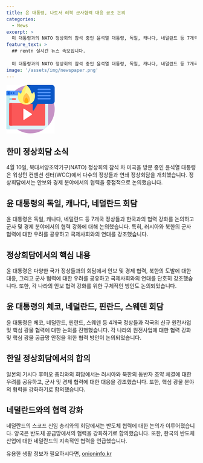 ```yaml
---
title: 윤 대통령, 나토서 러북 군사협력 대응 공조 논의
categories:
  - News
excerpt: >
  미 대통령과의 NATO 정상회의 참석 중인 윤석열 대통령, 독일, 캐나다, 네덜란드 등 7개국 정상들과 연쇄 회담. 안보 분야에서는 러북의 군사 협력 대응, 경제 분야에서는 원전건설 수주와 반도체·핵심 광물 협력 논의. 윤 대통령, 독일과의 협력 및 안보 협력 강화 희망, 러북 협력 우려 표명. 총리들과의 회담에서는 안보 협력을 강화하기로 합의, 체코, 네덜란드, 핀란드로부터 원전사업 협력 강화에 대한 논의. 외에도 핵심광물 공급망 협력, 반도체 협력 등에 대한 협의도 진행.
feature_text: >
  ## rentn 실시간 뉴스 속보입니다.

  미 대통령과의 NATO 정상회의 참석 중인 윤석열 대통령, 독일, 캐나다, 네덜란드 등 7개국 정상들과 연쇄 회담. 안보 분야에서는 러북의 군사 협력 대응, 경제 분야에서는 원전건설 수주와 반도체·핵심 광물 협력 논의. 윤 대통령, 독일과의 협력 및 안보 협력 강화 희망, 러북 협력 우려 표명. 총리들과의 회담에서는 안보 협력을 강화하기로 합의, 체코, 네덜란드, 핀란드로부터 원전사업 협력 강화에 대한 논의. 외에도 핵심광물 공급망 협력, 반도체 협력 등에 대한 협의도 진행.
image: '/assets/img/newspaper.png'
---
```


<p><img src="/assets/img/news.png" alt="rentncar 속보" /></p>

<h2 data-ke-size="size26">한미 정상회담 소식</h2>

<p data-ke-size="size16">4월 10일, 북대서양조약기구(NATO) 정상회의 참석 차 미국을 방문 중인 윤석열 대통령은 워싱턴 컨벤션 센터(WCC)에서 다수의 정상들과 연쇄 정상회담을 개최했습니다. 정상회담에서는 안보와 경제 분야에서의 협력을 중점적으로 논의했습니다.</p>

<h2 data-ke-size="size24">윤 대통령의 독일, 캐나다, 네덜란드 회담</h2>

<p data-ke-size="size16">윤 대통령은 독일, 캐나다, 네덜란드 등 7개국 정상들과 한국과의 협력 강화를 논의하고 군사 및 경제 분야에서의 협력 강화에 대해 논의했습니다. 특히, 러시아와 북한의 군사 협력에 대한 우려를 공유하고 국제사회와의 연대를 강조했습니다.</p>

<h2 data-ke-size="size24">정상회담에서의 핵심 내용</h2>

<p data-ke-size="size16">윤 대통령은 다양한 국가 정상들과의 회담에서 안보 및 경제 협력, 북한의 도발에 대한 대응, 그리고 군사 협력에 대한 우려를 공유하고 국제사회와의 연대를 단호히 강조했습니다. 또한, 각 나라의 안보 협력 강화를 위한 구체적인 방안도 논의되었습니다.</p>

<h2 data-ke-size="size24">윤 대통령의 체코, 네덜란드, 핀란드, 스웨덴 회담</h2>

<p data-ke-size="size16">윤 대통령은 체코, 네덜란드, 핀란드, 스웨덴 등 4개국 정상들과 각국의 신규 원전사업 및 핵심 광물 협력에 대한 논의를 진행했습니다. 각 나라의 원전사업에 대한 협력 강화 및 핵심 광물 공급망 안정을 위한 협력 방안이 논의되었습니다.</p>

<h2 data-ke-size="size24">한일 정상회담에서의 합의</h2>

<p data-ke-size="size16">일본의 기시다 후미오 총리와의 회담에서는 러시아와 북한의 동반자 조약 체결에 대한 우려를 공유하고, 군사 및 경제 협력에 대한 대응을 강조했습니다. 또한, 핵심 광물 분야의 협력을 강화하기로 합의했습니다.</p>

<h2 data-ke-size="size24">네덜란드와의 협력 강화</h2>

<p data-ke-size="size16">네덜란드의 스코프 신임 총리와의 회담에서는 반도체 협력에 대한 논의가 이루어졌습니다. 양국은 반도체 공급망에서의 협력을 강화하기로 합의했습니다. 또한, 한국의 반도체 산업에 대한 네덜란드의 지속적인 협력을 언급했습니다.</p>
유용한 생활 정보가 필요하시다면, <a href="https://onioninfo.kr" rel="dofollow">onioninfo.kr</a>


